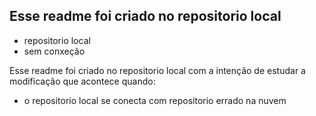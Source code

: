 ## Esse readme foi criado no repositorio local
- repositorio local
- sem conxeção

Esse readme foi criado no repositorio local com a intenção de estudar a modificação que acontece quando:
- o repositorio local se conecta com repositorio errado na nuvem
